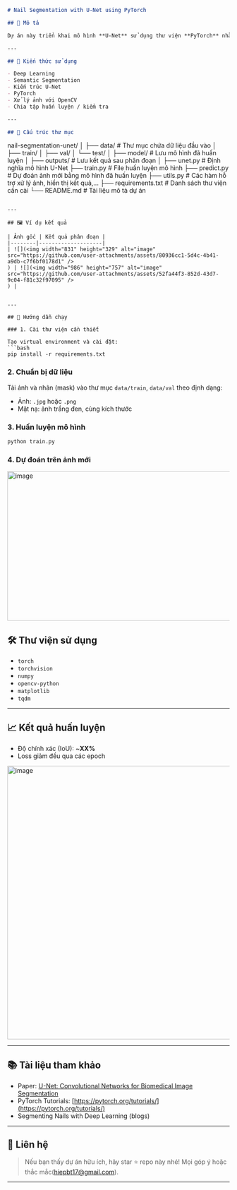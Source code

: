 ```markdown
# Nail Segmentation with U-Net using PyTorch

## 📌 Mô tả

Dự án này triển khai mô hình **U-Net** sử dụng thư viện **PyTorch** nhằm **phân đoạn vùng móng tay (nail segmentation)** trên ảnh đầu vào. Mục tiêu là tạo ra mặt nạ phân đoạn chính xác, hỗ trợ các ứng dụng như làm đẹp, chăm sóc móng, hoặc tiền xử lý trong các hệ thống nhận diện tay.

---

## 🧠 Kiến thức sử dụng

- Deep Learning
- Semantic Segmentation
- Kiến trúc U-Net
- PyTorch
- Xử lý ảnh với OpenCV
- Chia tập huấn luyện / kiểm tra

---

## 📁 Cấu trúc thư mục

```

nail-segmentation-unet/
│
├── data/                   # Thư mục chứa dữ liệu đầu vào
│   ├── train/
│   ├── val/
│   └── test/
│
├── model/                  # Lưu mô hình đã huấn luyện
│
├── outputs/                # Lưu kết quả sau phân đoạn
│
├── unet.py                 # Định nghĩa mô hình U-Net
├── train.py                # File huấn luyện mô hình
├── predict.py              # Dự đoán ảnh mới bằng mô hình đã huấn luyện
├── utils.py                # Các hàm hỗ trợ xử lý ảnh, hiển thị kết quả,...
├── requirements.txt        # Danh sách thư viện cần cài
└── README.md               # Tài liệu mô tả dự án

````

---

## 🖼️ Ví dụ kết quả

| Ảnh gốc | Kết quả phân đoạn |
|--------|--------------------|
| ![](<img width="831" height="329" alt="image" src="https://github.com/user-attachments/assets/80936cc1-5d4c-4b41-a9db-c7f6bf0178d1" />
) | ![](<img width="986" height="757" alt="image" src="https://github.com/user-attachments/assets/52fa44f3-852d-43d7-9c04-f81c32f97095" />
) |
 

---

## 🚀 Hướng dẫn chạy

### 1. Cài thư viện cần thiết

Tạo virtual environment và cài đặt:
```bash
pip install -r requirements.txt
````

### 2. Chuẩn bị dữ liệu

Tải ảnh và nhãn (mask) vào thư mục `data/train`, `data/val` theo định dạng:

* Ảnh: `.jpg` hoặc `.png`
* Mặt nạ: ảnh trắng đen, cùng kích thước

### 3. Huấn luyện mô hình

```bash
python train.py
```

### 4. Dự đoán trên ảnh mới


<img width="993" height="339" alt="image" src="https://github.com/user-attachments/assets/5da84c46-8b7c-438c-9c80-f75df77285eb" />



## 🛠️ Thư viện sử dụng

* `torch`
* `torchvision`
* `numpy`
* `opencv-python`
* `matplotlib`
* `tqdm`

---

## 📈 Kết quả huấn luyện

* Độ chính xác (IoU): \~**XX%**
* Loss giảm đều qua các epoch

<img width="1304" height="620" alt="image" src="https://github.com/user-attachments/assets/1815bbeb-d33e-4242-9936-cca249053f8c" />


---

## 📚 Tài liệu tham khảo

* Paper: [U-Net: Convolutional Networks for Biomedical Image Segmentation](https://arxiv.org/abs/1505.04597)
* PyTorch Tutorials: [https://pytorch.org/tutorials/](https://pytorch.org/tutorials/)
* Segmenting Nails with Deep Learning (blogs)

---

## 📩 Liên hệ

> Nếu bạn thấy dự án hữu ích, hãy star ⭐ repo này nhé!
> Mọi góp ý hoặc thắc mắc(hiepbt17@gmail.com).

---

